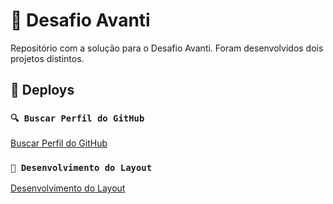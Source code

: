 # 🚀 Desafio Avanti

Repositório com a solução para o Desafio Avanti. Foram desenvolvidos dois projetos distintos.

## 🔗 Deploys

### `🔍 Buscar Perfil do GitHub`

[Buscar Perfil do GitHub](https://leandroxzq.github.io/desafio-avanti/buscar-de-perfil-do-github/)

### `🎨 Desenvolvimento do Layout`

[Desenvolvimento do Layout](https://leandroxzq.github.io/desafio-avanti/desenvolvimento-do-layout/)
